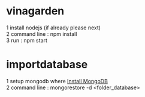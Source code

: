 # vinagarden<br />
1 install nodejs (if already please next)<br />
2 command line : npm install<br />
3 run : npm start<br />

# importdatabase<br />
1 setup mongodb where [Install MongoDB](https://docs.mongodb.com/manual/installation/)<br />
2 command line :  mongorestore -d <databasename> <folder_database><br />